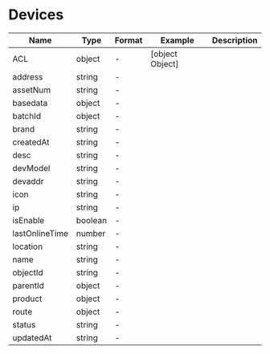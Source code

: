 # Devices





| Name | Type | Format | Example | Description |
| ---- | ---- | ------ | ------- | ----------- |
| ACL | object |  -  | [object Object] |  |
| address | string |  -  |  |  |
| assetNum | string |  -  |  |  |
| basedata | object |  -  |  |  |
| batchId | object |  -  |  |  |
| brand | string |  -  |  |  |
| createdAt | string |  -  |  |  |
| desc | string |  -  |  |  |
| devModel | string |  -  |  |  |
| devaddr | string |  -  |  |  |
| icon | string |  -  |  |  |
| ip | string |  -  |  |  |
| isEnable | boolean |  -  |  |  |
| lastOnlineTime | number |  -  |  |  |
| location | string |  -  |  |  |
| name | string |  -  |  |  |
| objectId | string |  -  |  |  |
| parentId | object |  -  |  |  |
| product | object |  -  |  |  |
| route | object |  -  |  |  |
| status | string |  -  |  |  |
| updatedAt | string |  -  |  |  |

